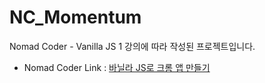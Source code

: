 # NC_Momentum

Nomad Coder - Vanilla JS 1 강의에 따라 작성된 프로젝트입니다.
* Nomad Coder Link : [바닐라 JS로 크롬 앱 만들기](https://academy.nomadcoders.co/p/javascript-basics-for-absolute-beginners-kr/)